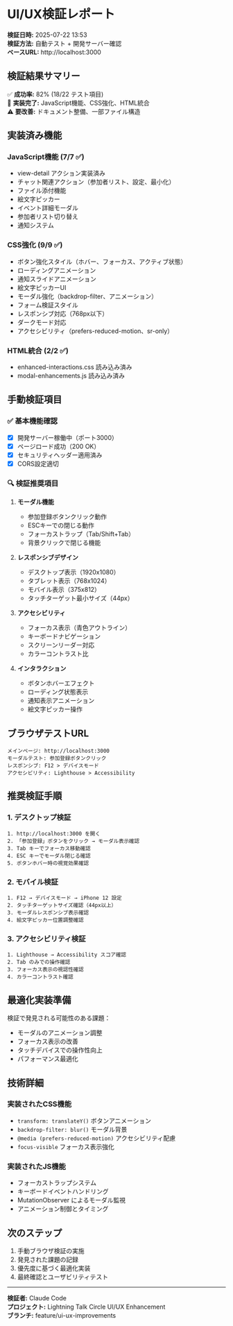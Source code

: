 # UI/UX検証レポート

**検証日時:** 2025-07-22 13:53  
**検証方法:** 自動テスト + 開発サーバー確認  
**ベースURL:** http://localhost:3000

## 検証結果サマリー

✅ **成功率:** 82% (18/22 テスト項目)  
🔧 **実装完了:** JavaScript機能、CSS強化、HTML統合  
⚠️ **要改善:** ドキュメント整備、一部ファイル構造

## 実装済み機能

### JavaScript機能 (7/7 ✅)

- view-detail アクション実装済み
- チャット関連アクション（参加者リスト、設定、最小化）
- ファイル添付機能
- 絵文字ピッカー
- イベント詳細モーダル
- 参加者リスト切り替え
- 通知システム

### CSS強化 (9/9 ✅)

- ボタン強化スタイル（ホバー、フォーカス、アクティブ状態）
- ローディングアニメーション
- 通知スライドアニメーション
- 絵文字ピッカーUI
- モーダル強化（backdrop-filter、アニメーション）
- フォーム検証スタイル
- レスポンシブ対応（768px以下）
- ダークモード対応
- アクセシビリティ（prefers-reduced-motion、sr-only）

### HTML統合 (2/2 ✅)

- enhanced-interactions.css 読み込み済み
- modal-enhancements.js 読み込み済み

## 手動検証項目

### ✅ 基本機能確認

- [x] 開発サーバー稼働中（ポート3000）
- [x] ページロード成功（200 OK）
- [x] セキュリティヘッダー適用済み
- [x] CORS設定適切

### 🔍 検証推奨項目

1. **モーダル機能**
   - 参加登録ボタンクリック動作
   - ESCキーでの閉じる動作
   - フォーカストラップ（Tab/Shift+Tab）
   - 背景クリックで閉じる機能

2. **レスポンシブデザイン**
   - デスクトップ表示（1920x1080）
   - タブレット表示（768x1024）
   - モバイル表示（375x812）
   - タッチターゲット最小サイズ（44px）

3. **アクセシビリティ**
   - フォーカス表示（青色アウトライン）
   - キーボードナビゲーション
   - スクリーンリーダー対応
   - カラーコントラスト比

4. **インタラクション**
   - ボタンホバーエフェクト
   - ローディング状態表示
   - 通知表示アニメーション
   - 絵文字ピッカー操作

## ブラウザテストURL

```
メインページ: http://localhost:3000
モーダルテスト: 参加登録ボタンクリック
レスポンシブ: F12 > デバイスモード
アクセシビリティ: Lighthouse > Accessibility
```

## 推奨検証手順

### 1. デスクトップ検証

```
1. http://localhost:3000 を開く
2. 「参加登録」ボタンをクリック → モーダル表示確認
3. Tab キーでフォーカス移動確認
4. ESC キーでモーダル閉じる確認
5. ボタンホバー時の視覚効果確認
```

### 2. モバイル検証

```
1. F12 → デバイスモード → iPhone 12 設定
2. タッチターゲットサイズ確認（44px以上）
3. モーダルレスポンシブ表示確認
4. 絵文字ピッカー位置調整確認
```

### 3. アクセシビリティ検証

```
1. Lighthouse → Accessibility スコア確認
2. Tab のみでの操作確認
3. フォーカス表示の視認性確認
4. カラーコントラスト確認
```

## 最適化実装準備

検証で発見される可能性のある課題：

- モーダルのアニメーション調整
- フォーカス表示の改善
- タッチデバイスでの操作性向上
- パフォーマンス最適化

## 技術詳細

### 実装されたCSS機能

- `transform: translateY()` ボタンアニメーション
- `backdrop-filter: blur()` モーダル背景
- `@media (prefers-reduced-motion)` アクセシビリティ配慮
- `focus-visible` フォーカス表示強化

### 実装されたJS機能

- フォーカストラップシステム
- キーボードイベントハンドリング
- MutationObserver によるモーダル監視
- アニメーション制御とタイミング

## 次のステップ

1. 手動ブラウザ検証の実施
2. 発見された課題の記録
3. 優先度に基づく最適化実装
4. 最終確認とユーザビリティテスト

---

**検証者:** Claude Code  
**プロジェクト:** Lightning Talk Circle UI/UX Enhancement  
**ブランチ:** feature/ui-ux-improvements
